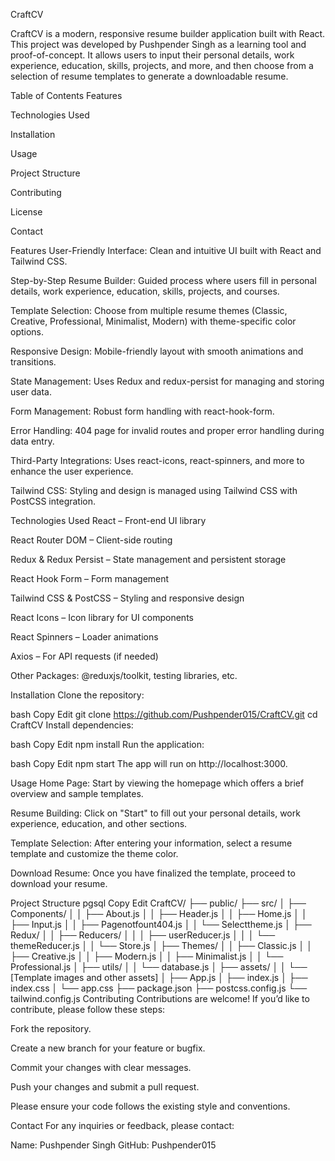 CraftCV

CraftCV is a modern, responsive resume builder application built with React. This project was developed by Pushpender Singh as a learning tool and proof-of-concept. It allows users to input their personal details, work experience, education, skills, projects, and more, and then choose from a selection of resume templates to generate a downloadable resume.

Table of Contents
Features

Technologies Used

Installation

Usage

Project Structure

Contributing

License

Contact

Features
User-Friendly Interface: Clean and intuitive UI built with React and Tailwind CSS.

Step-by-Step Resume Builder: Guided process where users fill in personal details, work experience, education, skills, projects, and courses.

Template Selection: Choose from multiple resume themes (Classic, Creative, Professional, Minimalist, Modern) with theme-specific color options.

Responsive Design: Mobile-friendly layout with smooth animations and transitions.

State Management: Uses Redux and redux-persist for managing and storing user data.

Form Management: Robust form handling with react-hook-form.

Error Handling: 404 page for invalid routes and proper error handling during data entry.

Third-Party Integrations: Uses react-icons, react-spinners, and more to enhance the user experience.

Tailwind CSS: Styling and design is managed using Tailwind CSS with PostCSS integration.

Technologies Used
React – Front-end UI library

React Router DOM – Client-side routing

Redux & Redux Persist – State management and persistent storage

React Hook Form – Form management

Tailwind CSS & PostCSS – Styling and responsive design

React Icons – Icon library for UI components

React Spinners – Loader animations

Axios – For API requests (if needed)

Other Packages: @reduxjs/toolkit, testing libraries, etc.

Installation
Clone the repository:

bash
Copy
Edit
git clone https://github.com/Pushpender015/CraftCV.git
cd CraftCV
Install dependencies:

bash
Copy
Edit
npm install
Run the application:

bash
Copy
Edit
npm start
The app will run on http://localhost:3000.

Usage
Home Page: Start by viewing the homepage which offers a brief overview and sample templates.

Resume Building: Click on "Start" to fill out your personal details, work experience, education, and other sections.

Template Selection: After entering your information, select a resume template and customize the theme color.

Download Resume: Once you have finalized the template, proceed to download your resume.

Project Structure
pgsql
Copy
Edit
CraftCV/
├── public/
├── src/
│   ├── Components/
│   │   ├── About.js
│   │   ├── Header.js
│   │   ├── Home.js
│   │   ├── Input.js
│   │   ├── Pagenotfount404.js
│   │   └── Selecttheme.js
│   ├── Redux/
│   │   ├── Reducers/
│   │   │   ├── userReducer.js
│   │   │   └── themeReducer.js
│   │   └── Store.js
│   ├── Themes/
│   │   ├── Classic.js
│   │   ├── Creative.js
│   │   ├── Modern.js
│   │   ├── Minimalist.js
│   │   └── Professional.js
│   ├── utils/
│   │   └── database.js
│   ├── assets/
│   │   └── [Template images and other assets]
│   ├── App.js
│   ├── index.js
│   ├── index.css
│   └── app.css
├── package.json
├── postcss.config.js
└── tailwind.config.js
Contributing
Contributions are welcome! If you’d like to contribute, please follow these steps:

Fork the repository.

Create a new branch for your feature or bugfix.

Commit your changes with clear messages.

Push your changes and submit a pull request.

Please ensure your code follows the existing style and conventions.

Contact
For any inquiries or feedback, please contact:

Name: Pushpender Singh
GitHub: Pushpender015
